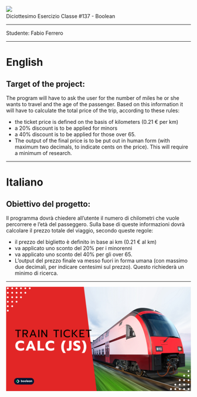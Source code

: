 <img src="https://lwfiles.mycourse.app/6368e5089f20781a7e4f1805-public/2c162927114072f9ebbf04043a593fb9.png" width="200">
<br>
Diciottesimo Esercizio Classe #137 - Boolean

---

Studente: Fabio Ferrero

---
# English

## Target of the project:
The program will have to ask the user for the number of miles he or she wants to travel and the age of the passenger.
Based on this information it will have to calculate the total price of the trip, according to these rules:
- the ticket price is defined on the basis of kilometers (0.21 € per km)
- a 20% discount is to be applied for minors
- a 40% discount is to be applied for those over 65.
- The output of the final price is to be put out in human form (with maximum two decimals, to indicate cents on the price). This will require a minimum of research.

---
# Italiano

## Obiettivo del progetto:
Il programma dovrà chiedere all’utente il numero di chilometri che vuole percorrere e l’età del passeggero.
Sulla base di queste informazioni dovrà calcolare il prezzo totale del viaggio, secondo queste regole:
- il prezzo del biglietto è definito in base ai km (0.21 € al km)
- va applicato uno sconto del 20% per i minorenni
- va applicato uno sconto del 40% per gli over 65.
- L’output del prezzo finale va messo fuori in forma umana (con massimo due decimali, per indicare centesimi sul prezzo). Questo richiederà un minimo di ricerca.
---

<img src="./cover.png">